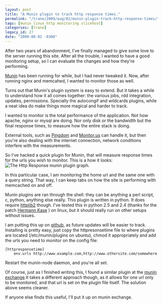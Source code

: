 ```yaml
---
layout: post
title: "A Munin plugin to track http response times."
permalink: "/trane/2009/aug/02/munin-plugin-track-http-response-times/"
tags: [munin linux http monitoring slicehost]
categories: [trane]
legacy_id: 27
date: "2009-08-02 -0300"
---
```

After two years of abandonment, I've finally managed to give some love to the server running this site.
After all the trouble, I wanted to have a good monitoring setup, so I can evaluate the changes and how they're performing.

[Munin](http://munin.projects.linpro.no/) has been running for while, but I had never tweaked it. Now, after running nginx and memcahed, I wanted to monitor those as well.

Turns out that Munin's plugin system is easy to extend. But it takes a while to understand how it all comes together: the various jobs, rdd integration, updates, permissions. Specially the autocongif and wildcards plugins, while a neat idea do make things more magical and harder to track.

I wanted to monitor is the total performance of the application. Not how apache, nginx or mysql are doing. Nor only disk or the bandwidth but the final response times, to measure how the entire stack is doing. 

External tools, such as [Pingdom](http://pingdom.com/) and [Monitor.us](http://mon.itor.us/) can handle it, but then you're also dealing with the internet connection, network conditions interfere with the measurements.

So I've hacked a quick plugin for Munin, that will measure response times for the urls you wish to monitor.
This is a how it looks: ![The Http Response munin plugin graph](http://media.stimuli.com.br/blog-posts/http-response.png).

In this particular case, I am monitoring the home url and the same one with a query string. That way, I can keep tabs on how the site is performing with memcached on and off.

Munin plugins are ran through the shell: they can be anything a perl script, c, python, anything else really. This plugin is written in python.  It does require [httplib2](http://code.oogle.com/p/httplib2/) though. I've tested this in python 2.5 and 2.4 (thanks for the patch [Hermann Kase](http://github.com/hermzz) ) on linux, but it should really run on other setups without issues.

I am putting this up on [github](http://github.com/arthur-debert/munin-httpresponse-plugin/tree/master), as future updates will be easier to track. Installing is pretty easy, just copy the httpresonsetime file to where plugins are located (/etc/munin/plugins on ubuntu), chmod it appropriately and add the urls you need to monitor on the config file:


    [httpresponsetime]
        env.urls http://www.example.com,http://www.othersite.com/somewhere


Restart the munin-node daemon, and you're all set.

Of course, just as I finished writing this, I found a similar plugin at the [munin exchange](http://muninexchange.projects.linpro.no/?search=&cid=10&os%5B4%5D=on&os%5B7%5D=on&os%5B3%5D=on&os%5B2%5D=on&os%5B5%5D=on&os%5B8%5D=on&os%5B1%5D=on&os%5B6%5D=on&pid=158).It takes a different approach though, as it allows for one url only to be monitored, and that url is set on the plugin file itself. The solution above seems cleaner.

If anyone else finds this useful, I'll put it up on munin exchange.


